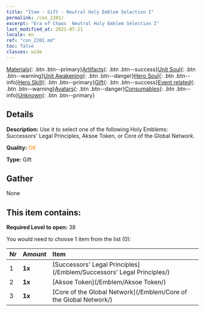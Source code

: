 ```yaml
---
title: "Item - Gift - Neutral Holy Emblem Selection I"
permalink: /con_2201/
excerpt: "Era of Chaos  Neutral Holy Emblem Selection I"
last_modified_at: 2021-07-21
locale: en
ref: "con_2201.md"
toc: false
classes: wide
---
```

 [Materials](/Items/){: .btn .btn--primary}[Artifacts](/Items/Artifacts/){: .btn .btn--success}[Unit Soul](/Items/UnitSoul/){: .btn .btn--warning}[Unit Awakening](/Items/UnitAwakening/){: .btn .btn--danger}[Hero Soul](/Items/HeroSoul/){: .btn .btn--info}[Hero Skill](/Items/HeroSkill/){: .btn .btn--primary}[Gift](/Items/Gift/){: .btn .btn--success}[Event related](/Items/Events/){: .btn .btn--warning}[Avatars](/Items/Avatars/){: .btn .btn--danger}[Consumables](/Items/Consumables/){: .btn .btn--info}[Unknown](/Items/Unknown/){: .btn .btn--primary}

## Details
 **Description:** Use it to select one of the following Holy Emblems: Successors' Legal Principles, Aksoe Token, or Core of the Global Network.

 **Quality:** <span style="color: #FF8C00">OK</span>

 **Type:** Gift

## Gather

  None

## This item contains:

 **Required Level to open:** 38

 You would need to choose 1 item from the list (0):

  | Nr | Amount |     Item    |
  |:---|:-------|:------------|
  | 1 |  **1x** | [Successors' Legal Principles](/Emblem/Successors' Legal Principles/) |  | 
  | 2 |  **1x** | [Aksoe Token](/Emblem/Aksoe Token/) |  | 
  | 3 |  **1x** | [Core of the Global Network](/Emblem/Core of the Global Network/) |  | 
